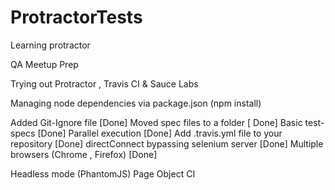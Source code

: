 # ProtractorTests
Learning protractor

QA Meetup Prep

Trying out Protractor , Travis CI & Sauce Labs

Managing node dependencies via package.json (npm install)

Added Git-Ignore file [Done]
Moved spec files to a folder [ Done]
Basic test-specs [Done]
Parallel execution [Done]
Add .travis.yml file to your repository [Done]
directConnect bypassing selenium server [Done]
Multiple browsers (Chrome , Firefox) [Done]

Headless mode (PhantomJS)
Page Object
CI
